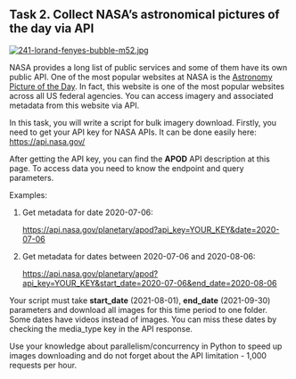 ## Task 2. Collect NASA’s astronomical pictures of the day via API

[![241-lorand-fenyes-bubble-m52.jpg](https://i.postimg.cc/1Xt6NBRF/241-lorand-fenyes-bubble-m52.jpg)](https://postimg.cc/34sWsgvr)

NASA provides a long list of public services and some of them have its own public API. 
One of the most popular websites at NASA is 
the [Astronomy Picture of the Day](https://apod.nasa.gov/apod/astropix.html). 
In fact, this website is one of the most popular websites across all US federal agencies. 
You can access imagery and associated metadata from this website via API.

In this task, you will write a script for bulk imagery download. 
Firstly, you need to get your API key for NASA APIs.
It can be done easily here: https://api.nasa.gov/

After getting the API key, you can find the **APOD** API description at this page. 
To access data you need to know the endpoint and query parameters.

Examples:

1. Get metadata for date 2020-07-06:

   
    https://api.nasa.gov/planetary/apod?api_key=YOUR_KEY&date=2020-07-06

2. Get metadata for dates between 2020-07-06 and 2020-08-06:

   
    https://api.nasa.gov/planetary/apod?api_key=YOUR_KEY&start_date=2020-07-06&end_date=2020-08-06

Your script must take **start_date** (2021-08-01), **end_date** (2021-09-30) parameters 
and download all images for this time period to one folder. 
Some dates have videos instead of images. 
You can miss these dates by checking the media_type key in the API response.

Use your knowledge about parallelism/concurrency in Python to speed up images downloading 
and do not forget about the API limitation - 1,000 requests per hour.
